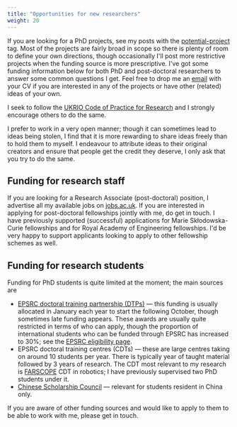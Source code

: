 ```yaml
---
title: "Opportunities for new researchers"
weight: 20
---
```


If you are looking for a PhD projects, see my posts with the [potential-project](/tags/potential-project) tag. Most of the projects are fairly broad in scope so there is plenty of room to define your own directions, though occasionally I'll post more restrictive projects when the funding source is more prescriptive. I've got some funding information below for both PhD and post-doctoral researchers to answer some common questions I get. Feel free to drop me an [email](mailto:david.barton@bristol.ac.uk) with your CV if you are interested in any of the projects or have other (related) ideas of your own.

I seek to follow the [UKRIO Code of Practice for Research](../ukrio-code-of-practice/) and I strongly encourage others to do the same.

I prefer to work in a very open manner; though it can sometimes lead to ideas being stolen, I find that it is more rewarding to share ideas freely than to hold them to myself. I endeavour to attribute ideas to their original creators and ensure that people get the credit they deserve, I only ask that you try to do the same.

## Funding for research staff

If you are looking for a Research Associate (post-doctoral) position, I advertise all my available jobs on [jobs.ac.uk](https://www.jobs.ac.uk/). If you are interested in applying for post-doctoral fellowships jointly with me, do get in touch. I have previously supported (successful) applications for Marie Skłodowska-Curie fellowships and for Royal Academy of Engineering fellowships. I'd be very happy to support applicants looking to apply to other fellowship schemes as well.

## Funding for research students

Funding for PhD students is quite limited at the moment; the main sources are

* [EPSRC doctoral training partnership (DTPs)](https://epsrc.ukri.org/skills/students/dta/) &mdash; this funding is usually allocated in January each year to start the following October, though sometimes late funding appears. These awards are usually quite restricted in terms of who can apply, though the proportion of international students who can be funded through EPSRC has increased to 30%; see the [EPSRC eligibility page](https://epsrc.ukri.org/skills/students/guidance-on-epsrc-studentships/eligibility/).
* EPSRC doctoral training centres (CDTs) &mdash; these are large centres taking on around 10 students per year. There is typically year of taught material followed by 3 years of research. The CDT most relevant to my research is [FARSCOPE](https://www.farscope.bris.ac.uk/) CDT in robotics; I have previously supervised two PhD students under it.
* [Chinese Scholarship Council](http://www.bristol.ac.uk/fees-funding/awards/china-scholarship-council/) &mdash; relevant for students resident in China only.

If you are aware of other funding sources and would like to apply to them to be able to work with me, please get in touch.
